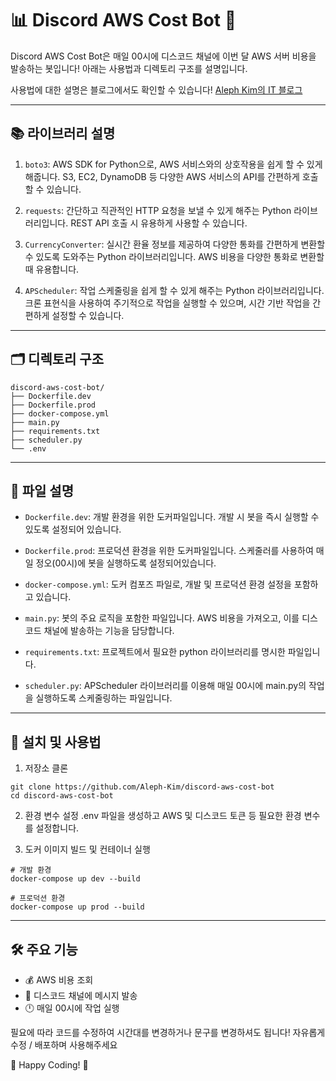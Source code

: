 # 📊 Discord AWS Cost Bot 💸
Discord AWS Cost Bot은 매일 00시에 디스코드 채널에 이번 달 AWS 서버 비용을 발송하는 봇입니다! 아래는 사용법과 디렉토리 구조를 설명입니다.

사용법에 대한 설명은 블로그에서도 확인할 수 있습니다! [Aleph Kim의 IT 블로그](https://dev-kimchi.tistory.com/entry/Discord-AWS-%EC%9A%94%EA%B8%88-%EC%95%8C%EB%A6%BC-%EB%B4%87)

---

## 📚 라이브러리 설명

1. `boto3`: AWS SDK for Python으로, AWS 서비스와의 상호작용을 쉽게 할 수 있게 해줍니다. S3, EC2, DynamoDB 등 다양한 AWS 서비스의 API를 간편하게 호출할 수 있습니다.

2. `requests`: 간단하고 직관적인 HTTP 요청을 보낼 수 있게 해주는 Python 라이브러리입니다. REST API 호출 시 유용하게 사용할 수 있습니다.

3. `CurrencyConverter`: 실시간 환율 정보를 제공하여 다양한 통화를 간편하게 변환할 수 있도록 도와주는 Python 라이브러리입니다. AWS 비용을 다양한 통화로 변환할 때 유용합니다.

4. `APScheduler`: 작업 스케줄링을 쉽게 할 수 있게 해주는 Python 라이브러리입니다. 크론 표현식을 사용하여 주기적으로 작업을 실행할 수 있으며, 시간 기반 작업을 간편하게 설정할 수 있습니다.

---

## 🗂 디렉토리 구조
```
discord-aws-cost-bot/
├── Dockerfile.dev
├── Dockerfile.prod
├── docker-compose.yml
├── main.py
├── requirements.txt
├── scheduler.py
└── .env
```

---

## 📄 파일 설명
- `Dockerfile.dev`: 개발 환경을 위한 도커파일입니다. 개발 시 봇을 즉시 실행할 수 있도록 설정되어 있습니다.

- `Dockerfile.prod`: 프로덕션 환경을 위한 도커파일입니다. 스케줄러를 사용하여 매일 정오(00시)에 봇을 실행하도록 설정되어있습니다.

- `docker-compose.yml`: 도커 컴포즈 파일로, 개발 및 프로덕션 환경 설정을 포함하고 있습니다.

- `main.py`: 봇의 주요 로직을 포함한 파일입니다. AWS 비용을 가져오고, 이를 디스코드 채널에 발송하는 기능을 담당합니다.

- `requirements.txt`: 프로젝트에서 필요한 python 라이브러리를 명시한 파일입니다.

- `scheduler.py`: APScheduler 라이브러리를 이용해 매일 00시에 main.py의 작업을 실행하도록 스케줄링하는 파일입니다.

---

## 🚀 설치 및 사용법
1. 저장소 클론
```
git clone https://github.com/Aleph-Kim/discord-aws-cost-bot
cd discord-aws-cost-bot
```
2. 환경 변수 설정
  .env 파일을 생성하고 AWS 및 디스코드 토큰 등 필요한 환경 변수를 설정합니다.

3. 도커 이미지 빌드 및 컨테이너 실행
```
# 개발 환경
docker-compose up dev --build

# 프로덕션 환경
docker-compose up prod --build
```

---

## 🛠 주요 기능
- 💰 AWS 비용 조회
- 📢 디스코드 채널에 메시지 발송
- 🕛 매일 00시에 작업 실행

필요에 따라 코드를 수정하여 시간대를 변경하거나 문구를 변경하셔도 됩니다!
자유롭게 수정 / 배포하며 사용해주세요

🌟 Happy Coding! 🌟
